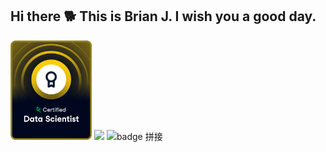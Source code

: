 ## Hi there 🐕 This is Brian J. I wish you a good day.

[<img src="https://raw.githubusercontent.com/WireFoxTerrier/WireFoxTerrier/main/DS%20-%20HD%20badge.png" width="130">](https://www.datacamp.com/certificate/DS0021494083287)
[<img src="https://images.credly.com/images/024d0122-724d-4c5a-bd83-cfe3c4b7a073/image.png" width="150">](https://www.credly.com/badges/7b67f8b2-8f2c-4a8e-8068-5d96363a30e5/public_url)
![badge 拼接](https://github.com/user-attachments/assets/983c92e1-2348-4cd1-97d1-553f8c6e534b)









<!--
**WireFoxTerrier/WireFoxTerrier** is a ✨ _special_ ✨ repository because its `README.md` (this file) appears on your GitHub profile.

Here are some ideas to get you started:

- 🔭 I’m currently working on ...
- 🌱 I’m currently learning ...
- 👯 I’m looking to collaborate on ...
- 🤔 I’m looking for help with ...
- 💬 Ask me about ...
- 📫 How to reach me: ...
- 😄 Pronouns: ...
- ⚡ Fun fact: ...
-->
